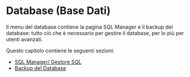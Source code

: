 # Database \(Base Dati\)

Il menu del database contiene la pagina SQL Manager e il backup del database: tutto ciò che è necessario per gestire il database, per lo più per utenti avanzati.

Questo capitolo contiene le seguenti sezioni: 

* [SQL Manager/ Gestore SQL](sql-manager-gestore-sql.md)
* [Backup del Database](backup-del-database.md)

